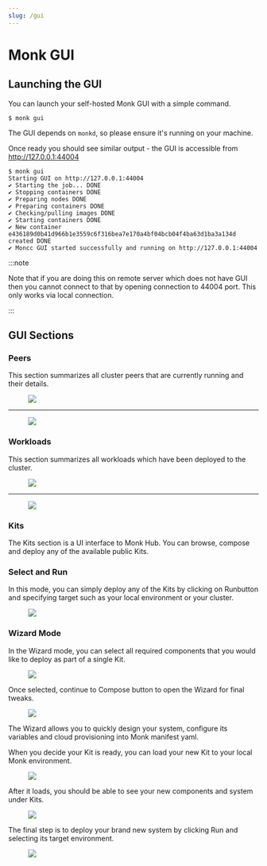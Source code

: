 ```yaml
---
slug: /gui
---
```

# Monk GUI

## Launching the GUI

You can launch your self-hosted Monk GUI with a simple command.

    $ monk gui

The GUI depends on `monkd`, so please ensure it's running on your machine.

Once ready you should see similar output - the GUI is accessible from <http://127.0.0.1:44004>

```
$ monk gui
Starting GUI on http://127.0.0.1:44004
✔ Starting the job... DONE
✔ Stopping containers DONE
✔ Preparing nodes DONE
✔ Preparing containers DONE
✔ Checking/pulling images DONE
✔ Starting containers DONE
✔ New container e436189d0b41d966b1e3559c6f316bea7e170a4bf04bcb04f4ba63d1ba3a134d created DONE
✔ Moncc GUI started successfully and running on http://127.0.0.1:44004
```

:::note

Note that if you are doing this on remote server which does not have GUI then you cannot connect to that by opening connection to 44004 port. This only works via local connection.

:::

## GUI Sections

### Peers

This section summarizes all cluster peers that are currently running and their details.

<figure>
  <img src="/img/docs/gui1.png" />
</figure>

---

<figure>
  <img src="/img/docs/gui2.png" />
</figure>

### Workloads

This section summarizes all workloads which have been deployed to the cluster.

<figure>
  <img src="/img/docs/gui3.png" />
</figure>

---

<figure>
  <img src="/img/docs/gui4.png" />
</figure>

### Kits

The Kits section is a UI interface to Monk Hub. You can browse, compose and deploy any of the available public Kits.

### Select and Run

In this mode, you can simply deploy any of the Kits by clicking on Runbutton and specifying target such as your local environment or your cluster.

<figure>
  <img src="/img/docs/gui5.png" />
</figure>

### Wizard Mode

In the Wizard mode, you can select all required components that you would like to deploy as part of a single Kit.

<figure>
  <img src="/img/docs/gui6.png" />
</figure>

Once selected, continue to Compose button to open the Wizard for final tweaks.

<figure>
  <img src="/img/docs/gui7.png" />
</figure>

The Wizard allows you to quickly design your system, configure its variables and cloud provisioning into Monk manifest yaml.

When you decide your Kit is ready, you can load your new Kit to your local Monk environment.

<figure>
  <img src="/img/docs/gui8.png" />
</figure>

After it loads, you should be able to see your new components and system under Kits.

<figure>
  <img src="/img/docs/gui9.png" />
</figure>

The final step is to deploy your brand new system by clicking Run and selecting its target environment.

<figure>
  <img src="/img/docs/gui10.png" />
</figure>
